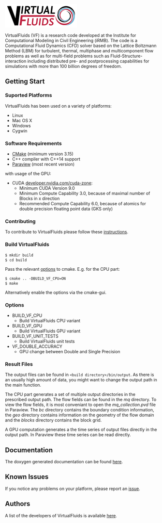 ![VirtualFluids](docs/img/VF_logo.png)

VirtualFluids (VF) is a research code developed at the Institute for Computational Modeling in Civil Engineering (iRMB). The code is a Computational Fluid Dynamics (CFD) solver based on the Lattice Boltzmann Method (LBM) for turbulent, thermal, multiphase and multicomponent flow problems as well as for multi-field problems such as Fluid-Structure-interaction including distributed pre- and postprocessing capabilities for simulations with more than 100 billion degrees of freedom.

## Getting Start
### Suported Platforms
VirtualFluids has been used on a variety of platforms:
 - Linux
 - Mac OS X
 - Windows
 - Cygwin
### Software Requirements
 
 - [CMake](https://cmake.org/) (minimum version 3.15)
 - C++ compiler with C++14 support
 - [Paraview](https://www.paraview.org/) (most recent version)

with usage of the GPU:  
 - CUDA [developer.nvidia.com/cuda-zone](https://developer.nvidia.com/cuda-zone):
    * Minimum CUDA Version 9.0
    * Minimum Compute Capability 3.0, because of maximal number of Blocks in x direction
    * Recommended Compute Capability 6.0, because of atomics for double precision floating point data (GKS only)
    

### Contributing
To contribute to VirtualFluids please follow these [instructions](CONTRIBUTING.md).

### Build VirtualFluids
```shell
$ mkdir build
$ cd build
```
Pass the relevant [options](#options) to cmake.
E.g. for the CPU part:
```shell
$ cmake .. -DBUILD_VF_CPU=ON
$ make
```
Alternatively enable the options via the cmake-gui.

### <a id="options"></a> Options
- BUILD_VF_CPU
  - Build VirtualFluids CPU variant
- BUILD_VF_GPU 
  - Build VirtualFluids GPU variant
- BUILD_VF_UNIT_TESTS
  -  Build VirtualFluids unit tests
- VF_DOUBLE_ACCURACY 
    - GPU change between Double and Single Precision

### Result Files
The output files can be found in `<build directory>/bin/output`. As there is an usually high amount of data, you might want to change the output path in the main function.

The CPU part generates a set of multiple output directories in the prescribed output path. The flow fields can be found in the _mq_ directory. To view the flow fields, it is most conveniant to open the _mq_collection.pvd_ file in Paraview. The _bc_ directory contains the boundary condition information, the _geo_ directory contains information on the geometry of the flow domain and the _blocks_ directory contains the block grid.

A GPU computation generates a the time series of output files directly in the output path. In Paraview these time series can be read directly.



## Documentation
The doxygen generated documentation can be found [here](https://irmb.gitlab-pages.rz.tu-bs.de/VirtualFluids_dev).


## Known Issues
If you notice any problems on your platform, please report an [issue](https://git.rz.tu-bs.de/irmb/virtualfluids/-/issues/new). 


## Authors
A list of the developers of VirtualFluids is available [here](AUTHORS.md).
